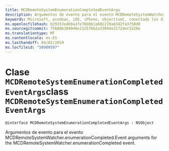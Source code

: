 ```yaml
---
title: MCDRemoteSystemEnumerationCompletedEventArgs
description: Argumentos de evento para el evento MCDRemoteSystemWatcher.enumerationCompleted.
keywords: Microsoft, windows, iOS, iPhone, objectiveC, conectado los dispositivos, proyecto Roma
ms.openlocfilehash: b29153e4b9a1fe76bbb1a682219a6342fa3750d8
ms.sourcegitcommit: 75680b384946e11257bb2a33044a3172dec5220e
ms.translationtype: MT
ms.contentlocale: es-ES
ms.lasthandoff: 04/02/2019
ms.locfileid: "58909597"
---
```

# <a name="class-mcdremotesystemenumerationcompletedeventargs"></a><span data-ttu-id="54ac7-104">Clase `MCDRemoteSystemEnumerationCompletedEventArgs`</span><span class="sxs-lookup"><span data-stu-id="54ac7-104">class `MCDRemoteSystemEnumerationCompletedEventArgs`</span></span> 

```
@interface MCDRemoteSystemEnumerationCompletedEventArgs : NSObject
```  

<span data-ttu-id="54ac7-105">Argumentos de evento para el evento MCDRemoteSystemWatcher.enumerationCompleted.</span><span class="sxs-lookup"><span data-stu-id="54ac7-105">Event arguments for the MCDRemoteSystemWatcher.enumerationCompleted event.</span></span>